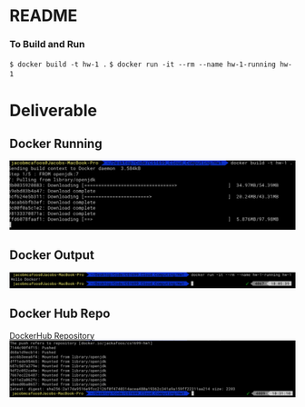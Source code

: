 # README

### To Build and Run
`$ docker build -t hw-1 .`
`$ docker run -it --rm --name hw-1-running hw-1`

# Deliverable

## Docker Running
![Docker Running](DockerRunning.png)
## Docker Output
![Docker Output](DockerOutput.png)
## Docker Hub Repo
[DockerHub Repository](https://cloud.docker.com/repository/docker/jackafoos/cs1699-hw1)
![Docker Pushing](DockerPushing.png)
